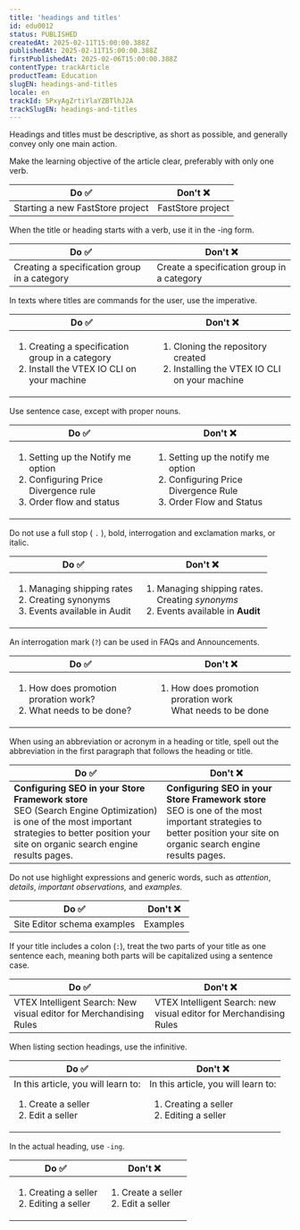 ```yaml
---
title: 'headings and titles'
id: edu0012
status: PUBLISHED
createdAt: 2025-02-11T15:00:00.388Z
publishedAt: 2025-02-11T15:00:00.388Z
firstPublishedAt: 2025-02-06T15:00:00.388Z
contentType: trackArticle
productTeam: Education
slugEN: headings-and-titles
locale: en
trackId: 5PxyAgZrtiYlaYZBTlhJ2A
trackSlugEN: headings-and-titles
---
```


Headings and titles must be descriptive, as short as possible, and generally convey only one main action.

Make the learning objective of the article clear, preferably with only one verb.

| Do ✅ | Don't ❌ |
| ------ |-------- |
| Starting a new FastStore project | FastStore project |

When the title or heading starts with a verb, use it in the -ing form.

| Do ✅ | Don't ❌ |
| ------ |-------- |
| Creating a specification group in a category | Create a specification group in a category |

In texts where titles are commands for the user, use the imperative.

| Do ✅ | Don't ❌ |
| ------ |-------- |
| <ol><li>Creating a specification group in a category</li><li>Install the VTEX IO CLI on your machine</li></ol> | <ol><li>Cloning the repository created</li><li>Installing the VTEX IO CLI on your machine</li></ol> |

Use sentence case, except with proper nouns.

| Do ✅ | Don't ❌ |
| ------ |-------- |
| <ol><li>Setting up the Notify me option</li><li>Configuring Price Divergence rule</li><li>Order flow and status</li></ol> | <ol><li>Setting up the notify me option</li><li>Configuring Price Divergence Rule</li><li>Order Flow and Status</li></ol> |

Do not use a full stop ( `.` ), bold, interrogation and exclamation marks, or italic.

| Do ✅ | Don't ❌ |
| ------ |-------- |
| <ol><li>Managing shipping rates</li><li>Creating synonyms</li><li>Events available in Audit</li></ol> | <ol><li>Managing shipping rates.</i></li>Creating <i>synonyms</i></li><li>Events available in <b>Audit</b></li></ol> |

An interrogation mark (`?`) can be used in FAQs and Announcements.

| Do ✅ | Don't ❌ |
| ------ |-------- |
| <ol><li>How does promotion proration work?</li><li>What needs to be done?</li></ol> | <ol><li>How does promotion proration work</i></li>What needs to be done</li></ol> |

When using an abbreviation or acronym in a heading or title, spell out the abbreviation in the first paragraph that follows the heading or title.

| Do ✅ | Don't ❌ |
| ------ |-------- |
| <b>Configuring SEO in your Store Framework store</b><br> SEO (Search Engine Optimization) is one of the most important strategies to better position your site on organic search engine results pages. | <b>Configuring SEO in your Store Framework store</b><br> SEO is one of the most important strategies to better position your site on organic search engine results pages. |

Do not use highlight expressions and generic words, such as *attention*, *details*, *important observations,* and *examples.*

| Do ✅ | Don't ❌ |
| ------ |-------- |
| Site Editor schema examples | Examples |

If your title includes a colon (`:`), treat the two parts of your title as one sentence each, meaning both parts will be capitalized using a sentence case.

| Do ✅ | Don't ❌ |
| ------ |-------- |
| VTEX Intelligent Search: New visual editor for Merchandising Rules | VTEX Intelligent Search: new visual editor for Merchandising Rules |

When listing section headings, use the infinitive.

| Do ✅ | Don't ❌ |
| ------ |-------- |
| In this article, you will learn to: <ol><li>Create a seller</li><li>Edit a seller</li></ol> | In this article, you will learn to: <ol><li>Creating a seller</li><li>Editing a seller</li></ol> |

In the actual heading, use `-ing`.

| Do ✅ | Don't ❌ |
| ------ |-------- |
| <ol><li>Creating a seller</li><li>Editing a seller</li></ol> | <ol><li>Create a seller</li><li>Edit a seller</li></ol> |
